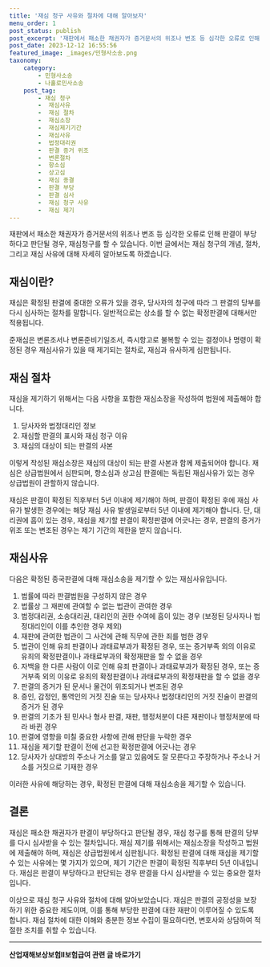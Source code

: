 ```yaml
---
title: '재심 청구 사유와 절차에 대해 알아보자'
menu_order: 1
post_status: publish
post_excerpt: '재판에서 패소한 채권자가 증거문서의 위조나 변조 등 심각한 오류로 인해 판결이 부당하다고 판단될 경우, 재심청구를 할 수 있습니다. 이번 글에서는 재심 청구의 개념, 절차, 그리고 재심 사유에 대해 자세히 알아보도록 하겠습니다.'
post_date: 2023-12-12 16:55:56
featured_image: _images/민형사소송.png
taxonomy:
    category:
        - 민형사소송
        - 나홀로민사소송
    post_tag:
        - 재심 청구
        -  재심사유
        -  재심 절차
        -  재심소장
        -  재심제기기간
        -  재심사유
        -  법정대리권
        -  판결 증거 위조
        -  변론절차
        -  항소심
        -  상고심
        -  재심 종결
        -  판결 부당
        -  판결 심사
        -  재심 청구 사유
        -  재심 제기
---
```



재판에서 패소한 채권자가 증거문서의 위조나 변조 등 심각한 오류로 인해 판결이 부당하다고 판단될 경우, 재심청구를 할 수 있습니다. 이번 글에서는 재심 청구의 개념, 절차, 그리고 재심 사유에 대해 자세히 알아보도록 하겠습니다.

## 재심이란?

재심은 확정된 판결에 중대한 오류가 있을 경우, 당사자의 청구에 따라 그 판결의 당부를 다시 심사하는 절차를 말합니다. 일반적으로는 상소를 할 수 없는 확정판결에 대해서만 적용됩니다.

준재심은 변론조서나 변론준비기일조서, 즉시항고로 불복할 수 있는 결정이나 명령이 확정된 경우 재심사유가 있을 때 제기되는 절차로, 재심과 유사하게 심판됩니다.

## 재심 절차

재심을 제기하기 위해서는 다음 사항을 포함한 재심소장을 작성하여 법원에 제출해야 합니다.

1. 당사자와 법정대리인 정보
2. 재심할 판결의 표시와 재심 청구 이유
3. 재심의 대상이 되는 판결의 사본

이렇게 작성된 재심소장은 재심의 대상이 되는 판결 사본과 함께 제출되어야 합니다. 재심은 상급법원에서 심판되며, 항소심과 상고심 판결에는 독립된 재심사유가 있는 경우 상급법원이 관할하지 않습니다.

재심은 판결이 확정된 직후부터 5년 이내에 제기해야 하며, 판결이 확정된 후에 재심 사유가 발생한 경우에는 해당 재심 사유 발생일로부터 5년 이내에 제기해야 합니다. 단, 대리권에 흠이 있는 경우, 재심을 제기할 판결이 확정판결에 어긋나는 경우, 판결의 증거가 위조 또는 변조된 경우는 제기 기간의 제한을 받지 않습니다.

## 재심사유

다음은 확정된 종국판결에 대해 재심소송을 제기할 수 있는 재심사유입니다.

1. 법률에 따라 판결법원을 구성하지 않은 경우
2. 법률상 그 재판에 관여할 수 없는 법관이 관여한 경우
3. 법정대리권, 소송대리권, 대리인의 권한 수여에 흠이 있는 경우 (보정된 당사자나 법정대리인이 이를 추인한 경우 제외)
4. 재판에 관여한 법관이 그 사건에 관해 직무에 관한 죄를 범한 경우
5. 법관이 인해 유죄 판결이나 과태료부과가 확정된 경우, 또는 증거부족 외의 이유로 유죄의 확정판결이나 과태료부과의 확정재판을 할 수 없을 경우
6. 자백을 한 다른 사람이 이로 인해 유죄 판결이나 과태료부과가 확정된 경우, 또는 증거부족 외의 이유로 유죄의 확정판결이나 과태료부과의 확정재판을 할 수 없을 경우
7. 판결의 증거가 된 문서나 물건이 위조되거나 변조된 경우
8. 증인, 감정인, 통역인의 거짓 진술 또는 당사자나 법정대리인의 거짓 진술이 판결의 증거가 된 경우
9. 판결의 기초가 된 민사나 형사 판결, 재판, 행정처분이 다른 재판이나 행정처분에 따라 바뀐 경우
10. 판결에 영향을 미칠 중요한 사항에 관해 판단을 누락한 경우
11. 재심을 제기할 판결이 전에 선고한 확정판결에 어긋나는 경우
12. 당사자가 상대방의 주소나 거소를 알고 있음에도 잘 모른다고 주장하거나 주소나 거소를 거짓으로 기재한 경우

이러한 사유에 해당하는 경우, 확정된 판결에 대해 재심소송을 제기할 수 있습니다.

## 결론

재심은 패소한 채권자가 판결이 부당하다고 판단될 경우, 재심 청구를 통해 판결의 당부를 다시 심사받을 수 있는 절차입니다. 재심 제기를 위해서는 재심소장을 작성하고 법원에 제출해야 하며, 재심은 상급법원에서 심판됩니다. 확정된 판결에 대해 재심을 제기할 수 있는 사유에는 몇 가지가 있으며, 제기 기간은 판결이 확정된 직후부터 5년 이내입니다. 재심은 판결이 부당하다고 판단되는 경우 판결을 다시 심사받을 수 있는 중요한 절차입니다.

이상으로 재심 청구 사유와 절차에 대해 알아보았습니다. 재심은 판결의 공정성을 보장하기 위한 중요한 제도이며, 이를 통해 부당한 판결에 대한 재판이 이루어질 수 있도록 합니다. 재심 절차에 대한 이해와 충분한 정보 수집이 필요하다면, 변호사와 상담하여 적절한 조치를 취할 수 있습니다.
<!-- wp:separator -->
<hr class="wp-block-separator has-alpha-channel-opacity"/>
<!-- /wp:separator -->

<!-- wp:group {"backgroundColor":"base","layout":{"type":"constrained"}} -->
<div class="wp-block-group has-base-background-color has-background"><!-- wp:paragraph {"align":"center","fontSize":"medium"} -->
<p class="has-text-align-center has-large-font-size"><strong>산업재해보상보험Ⅱ보험급여 관련 글 바로가기</strong></p>
<!-- /wp:paragraph -->


<!-- wp:latest-posts
{"categories":[{"id":10872,"count":19,"description":"","link":"https://uknowlaw.com/category/%ec%82%b0%ec%97%85%ec%9e%ac%ed%95%b4%eb%b3%b4%ec%83%81%eb%b3%b4%ed%97%98%e2%85%b1%eb%b3%b4%ed%97%98%ea%b8%89%ec%97%ac/","name":"산업재해보상보험Ⅱ보험급여","slug":"산업재해보상보험Ⅱ보험급여","taxonomy":"category","parent":0,"meta":[],"_links":{"self":[{"href":"https://uknowlaw.com/wp-json/wp/v2/categories/10872"}],"collection":[{"href":"https://uknowlaw.com/wp-json/wp/v2/categories"}],"about":[{"href":"https://uknowlaw.com/wp-json/wp/v2/taxonomies/category"}],"wp:post_type":[{"href":"https://uknowlaw.com/wp-json/wp/v2/posts?categories=10872"}],"curies":[{"name":"wp","href":"https://api.w.org/{rel}","templated":true}]}}],"postsToShow":100,"excerptLength":28,"postLayout":"grid","columns":2,"featuredImageAlign":"left","featuredImageSizeSlug":"large","fontSize":"small"} /--></div>
<!-- /wp:group -->
